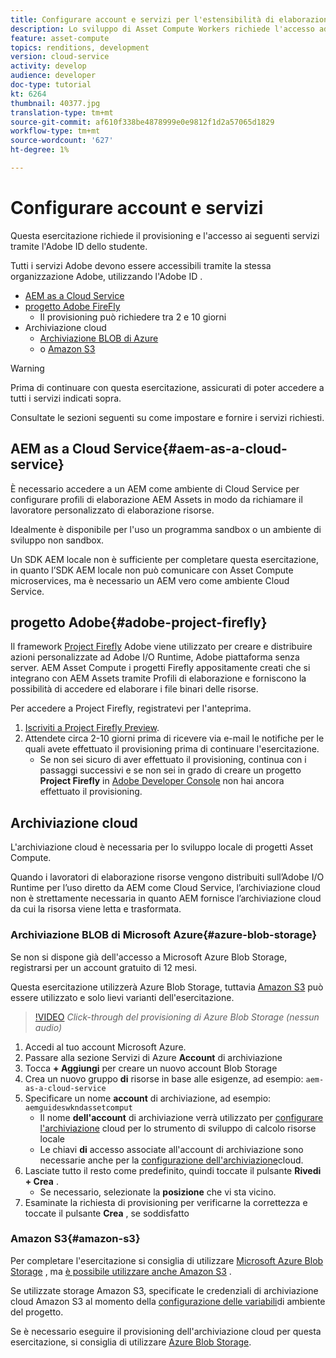 ```yaml
---
title: Configurare account e servizi per l'estensibilità di elaborazione delle risorse
description: Lo sviluppo di Asset Compute Workers richiede l'accesso ad account e servizi, tra cui AEM come Cloud Service,  Adobe Project Firefly e l'archiviazione cloud forniti da Microsoft o  Amazon.
feature: asset-compute
topics: renditions, development
version: cloud-service
activity: develop
audience: developer
doc-type: tutorial
kt: 6264
thumbnail: 40377.jpg
translation-type: tm+mt
source-git-commit: af610f338be4878999e0e9812f1d2a57065d1829
workflow-type: tm+mt
source-wordcount: '627'
ht-degree: 1%

---
```



# Configurare account e servizi

Questa esercitazione richiede il provisioning e l&#39;accesso ai seguenti servizi tramite l&#39;Adobe ID  dello studente.

Tutti i servizi  Adobe devono essere accessibili tramite la stessa organizzazione  Adobe, utilizzando l&#39;Adobe ID .

+ [AEM as a Cloud Service](#aem-as-a-cloud-service)
+ [progetto Adobe FireFly](#adobe-project-firefly)
   + Il provisioning può richiedere tra 2 e 10 giorni
+ Archiviazione cloud
   + [Archiviazione BLOB di Azure](https://azure.microsoft.com/en-us/services/storage/blobs/)
   + o [Amazon S3](https://aws.amazon.com/s3/?did=ft_card&amp;trk=ft_card)

>[!WARNING]
>
>Prima di continuare con questa esercitazione, assicurati di poter accedere a tutti i servizi indicati sopra.
> 
> Consultate le sezioni seguenti su come impostare e fornire i servizi richiesti.

## AEM as a Cloud Service{#aem-as-a-cloud-service}

È necessario accedere a un AEM come ambiente di Cloud Service per configurare  profili di elaborazione AEM Assets in modo da richiamare il lavoratore personalizzato di elaborazione risorse.

Idealmente è disponibile per l&#39;uso un programma sandbox o un ambiente di sviluppo non sandbox.

Un SDK AEM locale non è sufficiente per completare questa esercitazione, in quanto l’SDK AEM locale non può comunicare con Asset Compute microservices, ma è necessario un AEM vero come ambiente Cloud Service.

##  progetto Adobe{#adobe-project-firefly}

Il framework [Project Firefly](https://www.adobe.io/apis/experienceplatform/project-firefly.html) Adobe viene utilizzato per creare e distribuire azioni personalizzate ad Adobe I/O Runtime,  Adobe piattaforma senza server. AEM Asset Compute i progetti Firefly appositamente creati che si integrano con  AEM Assets tramite Profili di elaborazione e forniscono la possibilità di accedere ed elaborare i file binari delle risorse.

Per accedere a Project Firefly, registratevi per l&#39;anteprima.

1. [Iscriviti a Project Firefly Preview](https://adobeio.typeform.com/to/obqgRm).
1. Attendete circa 2-10 giorni prima di ricevere via e-mail le notifiche per le quali avete effettuato il provisioning prima di continuare l&#39;esercitazione.
   + Se non sei sicuro di aver effettuato il provisioning, continua con i passaggi successivi e se non sei in grado di creare un progetto __Project Firefly__ in [Adobe Developer Console](https://console.adobe.io) non hai ancora effettuato il provisioning.

## Archiviazione cloud

L&#39;archiviazione cloud è necessaria per lo sviluppo locale di progetti Asset Compute.

Quando i lavoratori di elaborazione risorse vengono distribuiti sull’Adobe I/O Runtime per l’uso diretto da AEM come Cloud Service, l’archiviazione cloud non è strettamente necessaria in quanto AEM fornisce l’archiviazione cloud da cui la risorsa viene letta e trasformata.

### Archiviazione BLOB di Microsoft Azure{#azure-blob-storage}

Se non si dispone già dell&#39;accesso a Microsoft Azure Blob Storage, registrarsi per un account [](https://azure.microsoft.com/en-us/free/)gratuito di 12 mesi.

Questa esercitazione utilizzerà Azure Blob Storage, tuttavia [Amazon S3](#amazon-s3) può essere utilizzato e solo lievi varianti dell&#39;esercitazione.

>[!VIDEO](https://video.tv.adobe.com/v/40377/?quality=12&learn=on)
_Click-through del provisioning di Azure Blob Storage (nessun audio)_


1. Accedi al tuo account [](https://azure.microsoft.com/en-us/account/)Microsoft Azure.
1. Passare alla sezione Servizi di Azure __Account__ di archiviazione
1. Tocca __+ Aggiungi__ per creare un nuovo account Blob Storage
1. Crea un nuovo gruppo __di__ risorse in base alle esigenze, ad esempio: `aem-as-a-cloud-service`
1. Specificare un nome __account__ di archiviazione, ad esempio: `aemguideswkndassetcomput`
   + Il nome __dell&#39;account__ di archiviazione verrà utilizzato per [configurare l&#39;archiviazione](../develop/environment-variables.md) cloud per lo strumento di sviluppo di calcolo risorse locale
   + Le chiavi __di__ accesso associate all&#39;account di archiviazione sono necessarie anche per la [configurazione dell&#39;archiviazione](../develop/environment-variables.md)cloud.
1. Lasciate tutto il resto come predefinito, quindi toccate il pulsante __Rivedi + Crea__ .
   + Se necessario, selezionate la __posizione__ che vi sta vicino.
1. Esaminate la richiesta di provisioning per verificarne la correttezza e toccate il pulsante __Crea__ , se soddisfatto

###  Amazon S3{#amazon-s3}

Per completare l&#39;esercitazione si consiglia di utilizzare [Microsoft Azure Blob Storage](#azure-blob-storage) , ma [è possibile utilizzare anche Amazon S3](https://aws.amazon.com/s3/?did=ft_card&amp;trk=ft_card) .

Se utilizzate  storage Amazon S3, specificate le credenziali  di archiviazione cloud Amazon S3 al momento della [configurazione delle variabili](../develop/environment-variables.md#amazon-s3)di ambiente del progetto.

Se è necessario eseguire il provisioning dell&#39;archiviazione cloud per questa esercitazione, si consiglia di utilizzare [Azure Blob Storage](#azure-blob-storage).
